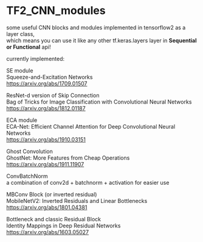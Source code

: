 # TF2_CNN_modules
some useful CNN blocks and modules implemented in tensorflow2 as a layer class,\
which means you can use it like any other tf.keras.layers layer in **Sequential or Functional** api! 

currently implemented:

SE module\
Squeeze-and-Excitation Networks\
https://arxiv.org/abs/1709.01507
    

ResNet-d version of Skip Connection\
Bag of Tricks for Image Classification with Convolutional Neural Networks\
https://arxiv.org/abs/1812.01187


ECA module\
ECA-Net: Efficient Channel Attention for Deep Convolutional Neural Networks\
https://arxiv.org/abs/1910.03151


Ghost Convolution\
GhostNet: More Features from Cheap Operations\
https://arxiv.org/abs/1911.11907


ConvBatchNorm\
a combination of conv2d + batchnorm + activation for easier use


MBConv Block (or inverted residual)\
MobileNetV2: Inverted Residuals and Linear Bottlenecks\
https://arxiv.org/abs/1801.04381


Bottleneck and classic Residual Block\
Identity Mappings in Deep Residual Networks\
https://arxiv.org/abs/1603.05027
